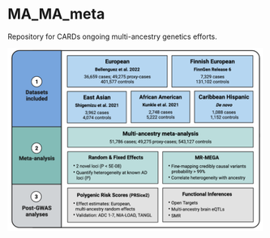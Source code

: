 # MA_MA_meta
Repository for CARDs ongoing multi-ancestry genetics efforts.

![alt text](https://github.com/NIH-CARD/MA_MA_meta/blob/main/Figure1.png)